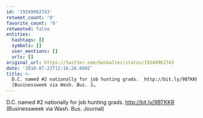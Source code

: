 ```yaml
---
id: '19249962743'
retweet_count: '0'
favorite_count: '0'
retweeted: false
entities:
  hashtags: []
  symbols: []
  user_mentions: []
  urls: []
original_url: https://twitter.com/benbalter/status/19249962743
date: '2010-07-22T12:16:26.000Z'
title: >-
  D.C. named #2 nationally for job hunting grads.  http://bit.ly/9BTKKR
  (Businessweek via Wash. Bus. J…
---
```


D.C. named #2 nationally for job hunting grads.  http://bit.ly/9BTKKR (Businessweek via Wash. Bus. Journal)